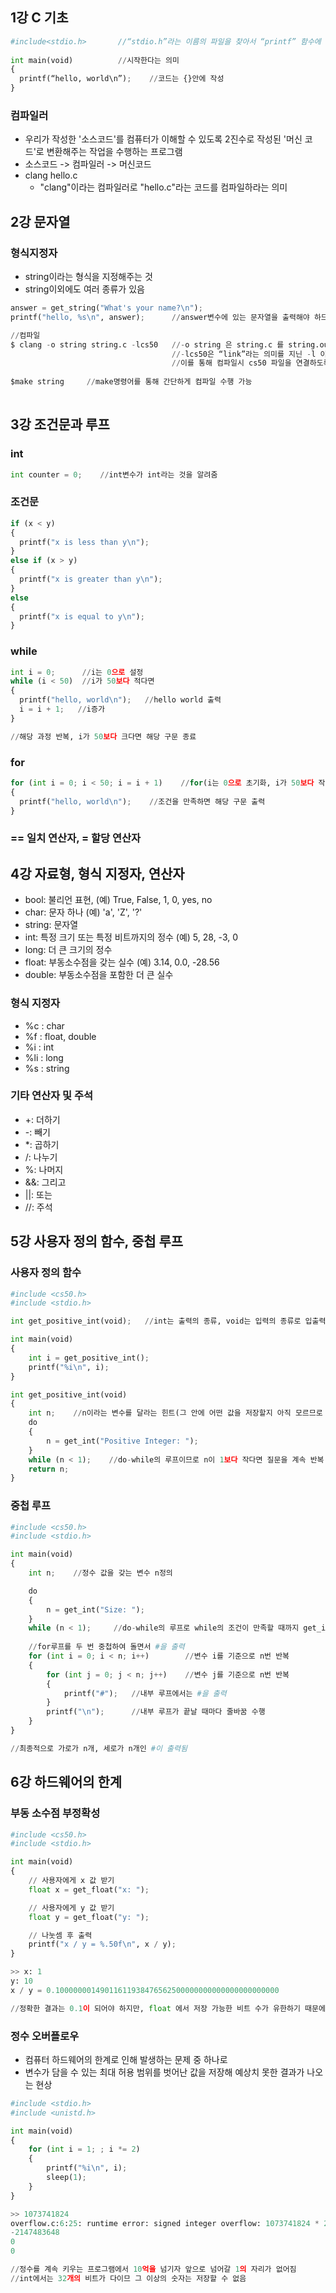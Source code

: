 
## 1강 C 기초  

```python
#include<stdio.h>       //“stdio.h”라는 이름의 파일을 찾아서 “printf” 함수에 접근할 수 있도록 해
 
int main(void)          //시작한다는 의미
{ 
  printf(“hello, world\n”);    //코드는 {}안에 작성
}
```

### 컴파일러
- 우리가 작성한 '소스코드'를 컴퓨터가 이해할 수 있도록 2진수로 작성된 '머신 코드'로 변환해주는 작업을 수행하는 프로그램
- 소스코드 -> 컴파일러 -> 머신코드
- clang hello.c 
  - "clang"이라는 컴파일러로 "hello.c"라는 코드를 컴파일하라는 의미
  
  
  
## 2강 문자열 
### 형식지정자
- string이라는 형식을 지정해주는 것
- string이외에도 여러 종류가 있음

```python
answer = get_string("What's your name?\n");
printf("hello, %s\n", answer);      //answer변수에 있는 문자열을 출력해야 하므로 %s사용

//컴파일
$ clang -o string string.c -lcs50   //-o string 은 string.c 를 string.out 이라는 머신코드로 저장하도록 하는 명령어
                                    //-lcs50은 “link”라는 의미를 지닌 -l 이라는 인자에 우리가 추가로 포함한 “cs50” 파일을 합친 것
                                    //이를 통해 컴파일시 cs50 파일을 연결하도록 알려줄 수 있습니다.
                                    
$make string     //make명령어를 통해 간단하게 컴파일 수행 가능                                    
                                    
``` 


## 3강 조건문과 루프
### int
```python
int counter = 0;    //int변수가 int라는 것을 알려줌
```
### 조건문
```python
if (x < y)
{
  printf("x is less than y\n");
}
else if (x > y)
{
  printf("x is greater than y\n");
}
else
{
  printf("x is equal to y\n");
}
```
### while
```python
int i = 0;      //i는 0으로 설정
while (i < 50)  //i가 50보다 적다면
{
  printf("hello, world\n");   //hello world 출력
  i = i + 1;   //i증가
}

//해당 과정 반복, i가 50보다 크다면 해당 구문 종료
```

### for
```python
for (int i = 0; i < 50; i = i + 1)    //for(i는 0으로 초기화, i가 50보다 작은지, i는 1씩 증가)
{
  printf("hello, world\n");    //조건을 만족하면 해당 구문 출력
}
```
### == 일치 연산자, = 할당 연산자


## 4강 자료형, 형식 지정자, 연산자 
- bool: 불리언 표현, (예) True, False, 1, 0, yes, no
- char: 문자 하나 (예) 'a', 'Z', '?'
- string: 문자열
- int: 특정 크기 또는 특정 비트까지의 정수 (예) 5, 28, -3, 0
- long: 더 큰 크기의 정수
- float: 부동소수점을 갖는 실수 (예) 3.14, 0.0, -28.56
- double: 부동소수점을 포함한 더 큰 실수


### 형식 지정자
- %c : char
- %f : float, double
- %i : int
- %li : long
- %s : string

### 기타 연산자 및 주석
- +:  더하기
- -: 빼기
- *: 곱하기
- /: 나누기
- %: 나머지
- &&: 그리고
- ||: 또는
- //: 주석

## 5강 사용자 정의 함수, 중첩 루프 

### 사용자 정의 함수
```python
#include <cs50.h>
#include <stdio.h>

int get_positive_int(void);   //int는 출력의 종류, void는 입력의 종류로 입출력이 없다면 void로 작성

int main(void)
{
    int i = get_positive_int();
    printf("%i\n", i);
}

int get_positive_int(void)
{
    int n;    //n이라는 변수를 달라는 힌트(그 안에 어떤 값을 저장할지 아직 모르므로 그냥 int n;만 적는 것 -> Garbage Value값을 가짐)
    do
    {
        n = get_int("Positive Integer: ");
    }
    while (n < 1);    //do-while의 루프이므로 n이 1보다 작다면 질문을 계속 반복
    return n;
}
```
### 중첩 루프 

```python
#include <cs50.h>
#include <stdio.h>

int main(void)
{
    int n;    //정수 값을 갖는 변수 n정의

    do
    {
        n = get_int("Size: ");
    }
    while (n < 1);     //do-while의 루프로 while의 조건이 만족할 때까지 get_int함수로 사용자가 입력값을 받아 n에 저장
    
    //for루프를 두 번 중첩하여 돌면서 #을 출력
    for (int i = 0; i < n; i++)        //변수 i를 기준으로 n번 반복
    {
        for (int j = 0; j < n; j++)    //변수 j를 기준으로 n번 반복
        {
            printf("#");   //내부 루프에서는 #을 출력
        }
        printf("\n");      //내부 루프가 끝날 때마다 줄바꿈 수행
    }
}

//최종적으로 가로가 n개, 세로가 n개인 #이 출력됨

```


## 6강 하드웨어의 한계  

### 부동 소수점 부정확성
```python
#include <cs50.h>
#include <stdio.h>

int main(void)
{
    // 사용자에게 x 값 받기
    float x = get_float("x: ");

    // 사용자에게 y 값 받기
    float y = get_float("y: ");

    // 나눗셈 후 출력
    printf("x / y = %.50f\n", x / y);
}

>> x: 1
y: 10
x / y = 0.10000000149011611938476562500000000000000000000000  

//정확한 결과는 0.1이 되어야 하지만, float 에서 저장 가능한 비트 수가 유한하기 때문에 다소 부정확한 결과가 나옴
```
### 정수 오버플로우
- 컴퓨터 하드웨어의 한계로 인해 발생하는 문제 중 하나로
- 변수가 담을 수 있는 최대 허용 범위를 벗어난 값을 저장해 예상치 못한 결과가 나오는 현상

```python
#include <stdio.h>
#include <unistd.h>

int main(void)
{
    for (int i = 1; ; i *= 2)
    {
        printf("%i\n", i);
        sleep(1);
    }
}

>> 1073741824
overflow.c:6:25: runtime error: signed integer overflow: 1073741824 * 2 cannot be represented in type 'int'
-2147483648
0
0

//정수를 계속 키우는 프로그램에서 10억을 넘기자 앞으로 넘어갈 1의 자리가 없어짐
//int에서는 32개의 비트가 다이므 그 이상의 숫자는 저장할 수 없음
```
